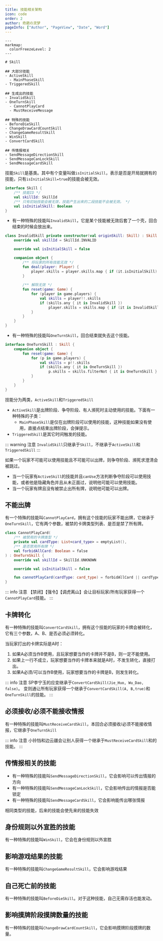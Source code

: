 ```yaml
---
title: 技能相关架构
icon: code
order: 2
author: 奇葩の灵梦
pageInfo: ["Author", "PageView", "Date", "Word"]
---
```


```markmap
---
markmap:
  colorFreezeLevel: 2
---

# Skill

## 大部分技能
- ActiveSkill
  - MainPhaseSkill
- TriggeredSkill

## 生成出的技能
- InvalidSkill
- OneTurnSkill
  - CannotPlayCard
  - MustReceiveMessage

## 特殊的技能
- BeforeDieSkill
- ChangeDrawCardCountSkill
- ChangeGameResultSkill
- WinSkill
- ConvertCardSkill

## 传情报相关
- SendMessageDirectionSkill
- SendMessageCanLockSkill
- SendMessageCardSkill
```

技能`Skill`是基类。其中有个变量叫做`isInitialSkill`，表示是否是开局就拥有的技能，只有`isInitialSkill=true`的技能会被无效。

```kotlin
interface Skill {
    /** 技能ID */
    val skillId: SkillId
    /** 只有初始技能会被无效，技能产生出来的二段技能不会被无效。 */
    val isInitialSkill: Boolean
}
```

- 有一种特殊的技能叫`InvalidSkill`，它是某个技能被无效后套了一个壳，回合结束的时候会放出来。

```kotlin
class InvalidSkill private constructor(val originSkill: Skill) : Skill {
    override val skillId = SkillId.INVALID

    override val isInitialSkill = false

    companion object {
        /** 将玩家的所有技能无效 */
        fun deal(player: Player) {
            player.skills = player.skills.map { if (it.isInitialSkill) InvalidSkill(it) else it }
        }
       
        /** 解除无效 */
        fun reset(game: Game) {
            for (player in game.players) {
                val skills = player!!.skills
                if (skills.any { it is InvalidSkill })
                    player.skills = skills.map { if (it is InvalidSkill) it.originSkill else it }
            }
        }
    }
}
```

- 有一种特殊的技能叫`OneTurnSkill`，回合结束就失去这个技能。

```kotlin
interface OneTurnSkill : Skill {
    companion object {
        fun reset(game: Game) {
            for (p in game.players) {
                val skills = p!!.skills
                if (skills.any { it is OneTurnSkill })
                    p.skills = skills.filterNot { it is OneTurnSkill }
            }
        }
    }
}
```

技能分为两类，`ActiveSkill`和`TriggeredSkill`

- `ActiveSkill`是出牌阶段、争夺阶段、有人濒死时主动使用的技能。下面有一种特殊的子类：
  - `MainPhaseSkill`是仅在出牌阶段可以使用的技能，这种技能如果没有使用，直接点结束出牌阶段，会弹提示。
- `TriggeredSkill`是其它时间触发的技能。

::: warning 注意
`InvalidSkill`只继承于`Skill`，不继承于`ActiveSkill`和`TriggeredSkill`
:::

如果一个玩家不可能可以使用技能且不可能可以出牌，则争夺阶段、濒死求澄清会被跳过。

- 当一个玩家有`ActiveSkill`的技能并且`canUse`方法判断争夺阶段可以使用技能，或者他是隐藏角色并且从未正面过，说明他可能可以使用技能。
- 当一个玩家有牌且没有被禁止出所有牌，说明他可能可以出牌。

## 不能出牌

有一个特殊的技能叫`CannotPlayCard`，拥有这个技能的玩家不能出牌，它继承于`OneTurnSkill`，它有两个参数，被禁的卡牌类型列表、是否是禁了所有牌。

```kotlin
class CannotPlayCard(
    /** 被禁用的卡牌类型 */
    private val cardType: List<card_type> = emptyList(),
    /** 是否禁用所有牌 */
    val forbidAllCard: Boolean = false
) : OneTurnSkill {
    override val skillId = SkillId.UNKNOWN

    override val isInitialSkill = false

    fun cannotPlayCard(cardType: card_type) = forbidAllCard || cardType in this.cardType
}
```

::: info 注意
【禁闭】【强令】【调虎离山】会让目标玩家/所有玩家获得一个`CannotPlayCard`技能。
:::

## 卡牌转化

有一种特殊的技能叫`ConvertCardSkill`，拥有这个技能的玩家的卡牌会被转化，它有三个参数，A、B、是否必须必须转化。

当玩家打出的卡牌实际是A时：

1. 如果A必须当作B使用，且玩家想要当作的卡牌并不是B，则一定不能使用。
2. 如果上一行不成立，玩家想要当作的卡牌本来就是A时，不发生转化，直接打出。
3. 如果A必须/可以当作B使用，玩家想要当作的卡牌是B，则发生转化。

::: info 注意
SP李宁玉的应变继承于`ConvertCardSkill(Jie_Huo, Wu_Dao, false)`。
变则通让所有玩家获得一个继承于`ConvertCardSkill(A, B,true)`和`OneTurnSkill`的技能。
:::

## 必须接收/必须不能接收情报

有一种特殊的技能叫`MustReceiveCardSkill`，本回合必须接收/必须不能接收情报，它继承于`OneTurnSkill`

::: info 注意
小铃铛和边云疆会让别人获得一个继承于`MustReceiveCardSkill`和的技能。
:::

## 传情报相关的技能

- 有一种特殊的技能叫`SendMessageDirectionSkill`，它会影响可以传出情报的方向
- 有一种特殊的技能叫`SendMessageCanLockSkill`，它会影响传出的情报是否能锁定
- 有一种特殊的技能叫`SendMessageCardSkill`，它会影响能传出哪张情报

相同类型的技能，后来的技能会使先来的技能失效

## 身份规则以外宣胜的技能

有一种特殊的技能叫`WinSkill`，它会在身份规则以外宣胜

## 影响游戏结果的技能

有一种特殊的技能叫`ChangeGameResultSkill`，它会影响游戏结果

## 自己死亡前的技能

有一种特殊的技能叫`BeforeDieSkill`。对于这种技能，自己无需存活也能发动。

## 影响摸牌阶段摸牌数量的技能

有一种特殊的技能叫`ChangeDrawCardCountSkill`，它会影响摸牌阶段摸牌的数量。